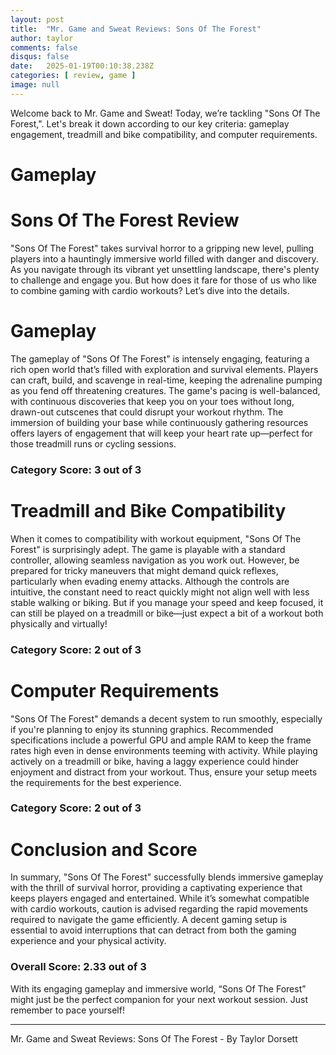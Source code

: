 ```yaml
---
layout: post
title:  "Mr. Game and Sweat Reviews: Sons Of The Forest"
author: taylor
comments: false
disqus: false
date:   2025-01-19T00:10:38.238Z
categories: [ review, game ]
image: null
---
```


Welcome back to Mr. Game and Sweat! Today, we’re tackling "Sons Of The Forest,". Let's break it down according to our key criteria: gameplay engagement, treadmill and bike compatibility, and computer requirements.

# Gameplay

# Sons Of The Forest Review

"Sons Of The Forest" takes survival horror to a gripping new level, pulling players into a hauntingly immersive world filled with danger and discovery. As you navigate through its vibrant yet unsettling landscape, there's plenty to challenge and engage you. But how does it fare for those of us who like to combine gaming with cardio workouts? Let’s dive into the details.

# Gameplay

The gameplay of "Sons Of The Forest" is intensely engaging, featuring a rich open world that’s filled with exploration and survival elements. Players can craft, build, and scavenge in real-time, keeping the adrenaline pumping as you fend off threatening creatures. The game's pacing is well-balanced, with continuous discoveries that keep you on your toes without long, drawn-out cutscenes that could disrupt your workout rhythm. The immersion of building your base while continuously gathering resources offers layers of engagement that will keep your heart rate up—perfect for those treadmill runs or cycling sessions. 

### Category Score: 3 out of 3

# Treadmill and Bike Compatibility

When it comes to compatibility with workout equipment, "Sons Of The Forest" is surprisingly adept. The game is playable with a standard controller, allowing seamless navigation as you work out. However, be prepared for tricky maneuvers that might demand quick reflexes, particularly when evading enemy attacks. Although the controls are intuitive, the constant need to react quickly might not align well with less stable walking or biking. But if you manage your speed and keep focused, it can still be played on a treadmill or bike—just expect a bit of a workout both physically and virtually!

### Category Score: 2 out of 3

# Computer Requirements

"Sons Of The Forest" demands a decent system to run smoothly, especially if you're planning to enjoy its stunning graphics. Recommended specifications include a powerful GPU and ample RAM to keep the frame rates high even in dense environments teeming with activity. While playing actively on a treadmill or bike, having a laggy experience could hinder enjoyment and distract from your workout. Thus, ensure your setup meets the requirements for the best experience. 

### Category Score: 2 out of 3

# Conclusion and Score

In summary, "Sons Of The Forest" successfully blends immersive gameplay with the thrill of survival horror, providing a captivating experience that keeps players engaged and entertained. While it’s somewhat compatible with cardio workouts, caution is advised regarding the rapid movements required to navigate the game efficiently. A decent gaming setup is essential to avoid interruptions that can detract from both the gaming experience and your physical activity. 

### Overall Score: 2.33 out of 3 

With its engaging gameplay and immersive world, “Sons Of The Forest” might just be the perfect companion for your next workout session. Just remember to pace yourself!

---

Mr. Game and Sweat Reviews: Sons Of The Forest - By Taylor Dorsett
